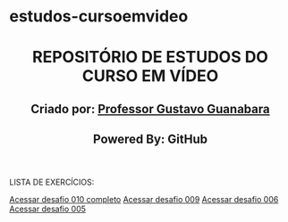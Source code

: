 # estudos-cursoemvideo
<header>
  <h1>REPOSITÓRIO DE ESTUDOS DO CURSO EM VÍDEO</h1>
  <h2>Criado por: <a href="https://github.com/gustavoguanabara" target="_blank">Professor Gustavo Guanabara</a></h2>
  <h2>Powered By: GitHub</h2>
</header>
<main>
  <p>LISTA DE EXERCÍCIOS:</p>
  <a href="https://prediin.github.io/estudos-cursoemvideo/html-css/desafio010/index.html" target="_blank">Acessar desafio 010 completo</a>
  <a href="https://prediin.github.io/estudos-cursoemvideo/html-css/desafio009/index.html">Acessar desafio 009</a>
  <a href="https://prediin.github.io/estudos-cursoemvideo/html-css/desafio008/index.html">Acessar desafio 006</a>
  <a href="https://prediin.github.io/estudos-cursoemvideo/html-css/desafio005/index.html">Acessar desafio 005</a>
</main>
